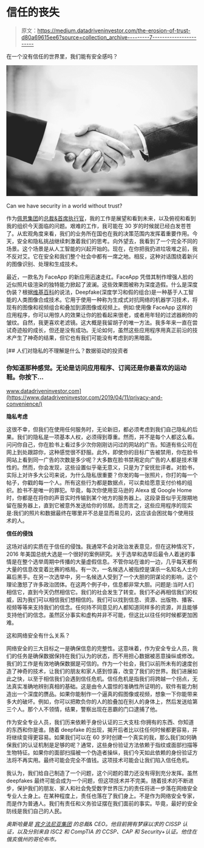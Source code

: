 # 信任的丧失

> 原文：<https://medium.datadriveninvestor.com/the-erosion-of-trust-d80a69615ee6?source=collection_archive---------7----------------------->

在一个没有信任的世界里，我们能有安全感吗？

![](img/d936a50a288ee84b5da042168ed321e6.png)

Can we have security in a world without trust?

作为[佩恩集团](http://www.thepenn.group)的[总裁&首席执行官](http://www.linkedin.com/in/austin-harman-7040199a)，我的工作是展望和看到未来，以及俯视和看到我的组织今天面临的问题。艰难的工作，我可能在 30 岁的时候就已经白发苍苍了。从宏观角度来看，我们的业务所在国也在我的决策范围内发挥着重要作用。今天，安全和隐私挑战继续刺激着我们的思考。向外望去，我看到了一个完全不同的场景。这个场景是从人工智能的兴起开始的。现在，在你把我扔进垃圾堆之前，我不反对艾。它在安全和我们整个社会中都有一席之地。相反，这种对话围绕着新兴的图像识别、处理和生成技术。

最近，一款名为 FaceApp 的新应用迅速走红。FaceApp 凭借其制作增强人脸的近似照片级渲染的独特能力掀起了波澜。这些效果图被称为深度造假。什么是深度伪装？根据[维基百科](https://en.wikipedia.org/wiki/Deepfake)的说法，Deepfake(深度学习和假的组合)是一种基于人工智能的人类图像合成技术。它用于使用一种称为生成式对抗网络的机器学习技术，将现有的图像和视频组合和叠加到源图像或视频上。例如:使用像 FaceApp 这样的应用程序，你可以用惊人的效果让你的脸看起来很老，或者用年轻的过滤器刷你的皱纹。自然，我更喜欢老滤镜。这大概是我留胡子的唯一方法。我多年来一直在尝试奇迹般的成长，但还是没有成功。无论如何，虽然这些应用程序用真正前沿的技术产生了神奇的结果，但它也有我们可能没有考虑到的黑暗面。

[](https://www.datadriveninvestor.com/2019/04/11/privacy-and-convenience/) [## 人们对隐私的不理解是什么？数据驱动的投资者

### 你知道那种感觉。无论是访问应用程序、订阅还是你最喜欢的运动鞋。你按下…

www.datadriveninvestor.com](https://www.datadriveninvestor.com/2019/04/11/privacy-and-convenience/) 

**隐私考虑**

这很不幸，但我们在使用任何服务时，无论新旧，都必须考虑到我们自己隐私的后果。我们的隐私是一项基本人权，必须得到尊重。然而，并不是每个人都这么看。问问你自己，你在脸书上看过多少次你刚刚访问过的网站的广告。知道有些公司在网上到处跟踪你，这种感觉很不舒服。此外，即使你的目标广告被禁用，你在脸书网站上看到同一广告的次数是多少呢？大多数在脸书禁用定向广告的人都是技术理性的。然而，你会发现，这些设置似乎毫无意义，只是为了安抚批评者。对脸书，实际上对许多大公司来说，为什么隐私很重要？你发的每一张照片，你打的每一个帖子，你戳的每一个人。所有这些行为都是数据点，可以卖给愿意支付价格的组织。脸书不是唯一的罪犯。毕竟，每次你使用亚马逊的 Alexa 或 Google Home 时，你都是在将你的声音实时传输到某个地方的服务器上。这段录音似乎无限期地留在服务器上，直到它被意外发送给你的邻居。总而言之，这些应用程序的现实是:我们的照片和数据最终在哪里并不总是显而易见的，这应该会困扰每个使用技术的人。

**信任的侵蚀**

这场对话的实质在于信任的侵蚀。我通常不会对政治发表意见，但在这种情况下，2016 年美国总统大选是一个很好的案例研究。关于选举和选举后最令人着迷的事情是在整个选举周期中传播的大量虚假信息。不管你站在谁的一边，几乎每天都有大量的信息改变着比赛的格局。有一次，一名候选人被指控是谋杀一名知名人士的幕后黑手。在另一次选举中，另一名候选人受到了一个大胆的阴谋论的影响，这个理论激怒了许多政治团体。在这两个例子中，信息都非常大胆。问题是:当时人们相信它，直到今天仍然相信它。我们的社会发生了转变。我们不必再相信我们的权威，因为我们可以相信我们想相信的。我们可以找到信息、资源、出版物、播客、视频等等来支持我们的信念。任何持不同意见的人都知道同样多的资源，并且能够支持他们的信念。虽然区分事实和虚构并非不可能，但这比以往任何时候都更加困难。

这和网络安全有什么关系？

网络安全的三大目标之一是确保信息的完整性。这意味着，作为安全专业人员，我们的任务是确保数据保持在我们认为的状态，而不用担心数据被恶意操纵或修改。我们的工作是有效地确保数据是可信的。作为一个社会，我们以前所未有的速度创造了神奇的技术，让我们的朋友和家人感到惊喜，改变了我们的世界。我们进展如此之快，以至于相信我们会遇到信任危机。信任危机是指我们将跨越一个拐点，无法真实准确地辨别真相的基础。这是由令人震惊的准确性所证明的，软件有能力制造出一个深度的赝品。如果你能制作一个逼真的假图像或视频，想象一下你能带来多大的破坏。例如，你可以把欺负你的人的脸叠加在别人的身体上，然后发送给第三个人。那个人不领情，结果，警察出现在恶霸的门口逮捕了他。

作为安全专业人员，我们历来依赖于身份认证的三大支柱:你拥有的东西、你知道的东西和你是谁。随着 deepfake 的出现，揭开后者比以往任何时候都更容易，并将继续变得更容易。如果我们可以在 60 岁时创建一个真实的我，那么我们如何确保我们的认证机制是足够的呢？通常，这些身份验证方法依赖于指纹或面部扫描等生物特征。如果你的面部扫描被一个伪造者操纵，我们今天如此依赖的身份验证方法将不再实用。最终可能会完全不值钱。这项技术可能会让我们陷入信任危机。

我认为，我们给自己制造了一个问题，这个问题的潜力还没有得到充分发挥。虽然 deepfakes 最终可能会成为一个问题，但这项技术并不完美。随着技术的不断进步，保护我们的朋友、家人和社会免受数字世界压力的责任将进一步落在网络安全专业人士身上。在某种程度上，责任也落在了我们身上。不是作为网络安全专家，而是作为普通人。我们有责任和义务验证摆在我们面前的事实。毕竟，最好的安全防线是我们自己的人民。

*奥斯哈曼是* [*宾夕法尼亚集团*](https://thepenn.group/about/) *的总裁& CEO。他目前拥有梦寐以求的 CISSP 认证，以及分别来自 ISC2 和 CompTIA 的 CCSP、CAP 和 Security+认证。他住在俄亥俄州的哥伦布市。*
